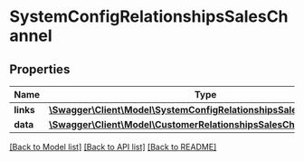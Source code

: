 # SystemConfigRelationshipsSalesChannel

## Properties
Name | Type | Description | Notes
------------ | ------------- | ------------- | -------------
**links** | [**\Swagger\Client\Model\SystemConfigRelationshipsSalesChannelLinks**](SystemConfigRelationshipsSalesChannelLinks.md) |  | [optional] 
**data** | [**\Swagger\Client\Model\CustomerRelationshipsSalesChannelData**](CustomerRelationshipsSalesChannelData.md) |  | [optional] 

[[Back to Model list]](../../README.md#documentation-for-models) [[Back to API list]](../../README.md#documentation-for-api-endpoints) [[Back to README]](../../README.md)

